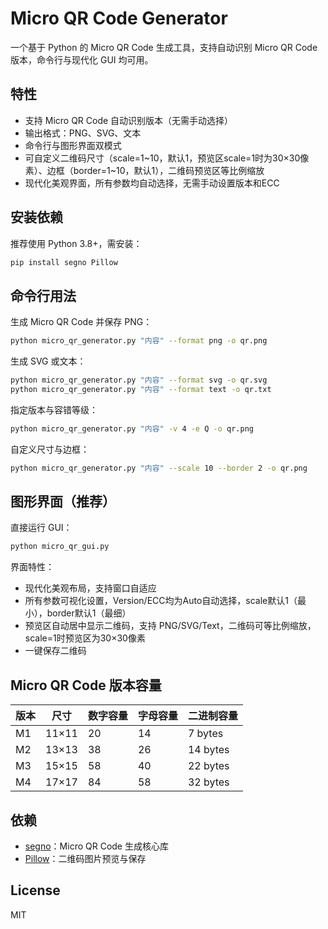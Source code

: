 
# Micro QR Code Generator

一个基于 Python 的 Micro QR Code 生成工具，支持自动识别 Micro QR Code 版本，命令行与现代化 GUI 均可用。

## 特性
* 支持 Micro QR Code 自动识别版本（无需手动选择）
* 输出格式：PNG、SVG、文本
* 命令行与图形界面双模式
* 可自定义二维码尺寸（scale=1~10，默认1，预览区scale=1时为30×30像素）、边框（border=1~10，默认1），二维码预览区等比例缩放
* 现代化美观界面，所有参数均自动选择，无需手动设置版本和ECC

## 安装依赖

推荐使用 Python 3.8+，需安装：
```bash
pip install segno Pillow
```

## 命令行用法

生成 Micro QR Code 并保存 PNG：
```bash
python micro_qr_generator.py "内容" --format png -o qr.png
```

生成 SVG 或文本：
```bash
python micro_qr_generator.py "内容" --format svg -o qr.svg
python micro_qr_generator.py "内容" --format text -o qr.txt
```

指定版本与容错等级：
```bash
python micro_qr_generator.py "内容" -v 4 -e Q -o qr.png
```

自定义尺寸与边框：
```bash
python micro_qr_generator.py "内容" --scale 10 --border 2 -o qr.png
```

## 图形界面（推荐）

直接运行 GUI：
```bash
python micro_qr_gui.py
```

界面特性：
* 现代化美观布局，支持窗口自适应
* 所有参数可视化设置，Version/ECC均为Auto自动选择，scale默认1（最小），border默认1（最细）
* 预览区自动居中显示二维码，支持 PNG/SVG/Text，二维码可等比例缩放，scale=1时预览区为30×30像素
* 一键保存二维码

## Micro QR Code 版本容量

| 版本 | 尺寸     | 数字容量 | 字母容量 | 二进制容量 |
|------|----------|----------|----------|------------|
| M1   | 11×11    | 20       | 14       | 7 bytes    |
| M2   | 13×13    | 38       | 26       | 14 bytes   |
| M3   | 15×15    | 58       | 40       | 22 bytes   |
| M4   | 17×17    | 84       | 58       | 32 bytes   |

## 依赖
- [segno](https://pypi.org/project/segno/)：Micro QR Code 生成核心库
- [Pillow](https://pypi.org/project/Pillow/)：二维码图片预览与保存

## License

MIT

